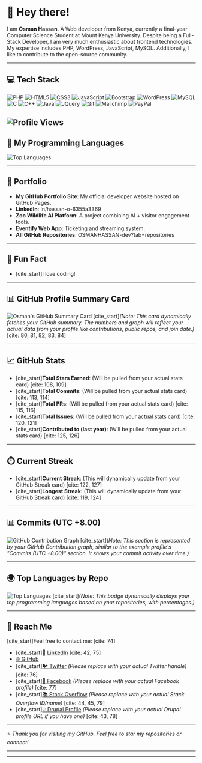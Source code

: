 # 👋 Hey there!

I am **Osman Hassan**. A Web developer from Kenya, currently a final-year Computer Science Student at Mount Kenya University. Despite being a Full-Stack Developer, I am very much enthusiastic about frontend technologies. My expertise includes PHP, WordPress, JavaScript, MySQL. Additionally, I like to contribute to the open-source community.

---

## 💻 Tech Stack

![PHP](https://img.shields.io/badge/PHP-777BB4?style=for-the-badge&logo=php&logoColor=white)
![HTML5](https://img.shields.io/badge/HTML5-E34F26?style=for-the-badge&logo=html5&logoColor=white)
![CSS3](https://img.shields.io/badge/CSS3-1572B6?style=for-the-badge&logo=css3&logoColor=white)
![JavaScript](https://img.shields.io/badge/JavaScript-F7DF1E?style=for-the-badge&logo=javascript&logoColor=black)
![Bootstrap](https://img.shields.io/badge/Bootstrap-7952B3?style=for-the-badge&logo=bootstrap&logoColor=white)
![WordPress](https://img.shields.io/badge/WordPress-21759B?style=for-the-badge&logo=wordpress&logoColor=white)
![MySQL](https://img.shields.io/badge/MySQL-4479A1?style=for-the-badge&logo=mysql&logoColor=white)
![C](https://img.shields.io/badge/C-A8B9CC?style=for-the-badge&logo=c&logoColor=white)
![C++](https://img.shields.io/badge/C%2B%2B-00599C?style=for-the-badge&logo=c%2B%2B&logoColor=white)
![Java](https://img.shields.io/badge/Java-007396?style=for-the-badge&logo=java&logoColor=white)
![JQuery](https://img.shields.io/badge/jQuery-0769AD?style=for-the-badge&logo=jquery&logoColor=white)
![Git](https://img.shields.io/badge/Git-F05032?style=for-the-badge&logo=git&logoColor=white)
![Mailchimp](https://img.shields.io/badge/Mailchimp-EE3224?style=for-the-badge&logo=mailchimp&logoColor=white)
![PayPal](https://img.shields.io/badge/PayPal-00457C?style=for-for-the-badge&logo=paypal&logoColor=white)


![Profile Views](https://komarev.com/ghpvc/?username=OSMANHASSAN-dev-dev&color=blue)
---

## 🚀 My Programming Languages

![Top Languages](https://github-readme-stats.vercel.app/api/top-langs/?username=OSMANHASSAN-dev&layout=compact&langs_count=10&theme=default)

---

## 💼 Portfolio

* **My GitHub Portfolio Site**: My official developer website hosted on GitHub Pages.
* **LinkedIn**: in/hassan-o-6355a3369
* **Zoo Wildlife AI Platform**: A project combining AI + visitor engagement tools.
* **Eventify Web App**: Ticketing and streaming system.
* **All GitHub Repositories**: OSMANHASSAN-dev?tab=repositories

---

## 🎉 Fun Fact

* [cite_start]I love coding! 

---

## 📊 GitHub Profile Summary Card

![Osman's GitHub Summary Card](https://github-readme-stats.vercel.app/api?username=OSMANHASSAN-dev&show_icons=true&theme=default&hide_rank=true)
[cite_start]*(Note: This card dynamically fetches your GitHub summary. The numbers and graph will reflect your actual data from your profile like contributions, public repos, and join date.)* [cite: 80, 81, 82, 83, 84]

---

## 📈 GitHub Stats

* [cite_start]**Total Stars Earned**: (Will be pulled from your actual stats card) [cite: 108, 109]
* [cite_start]**Total Commits**: (Will be pulled from your actual stats card) [cite: 113, 114]
* [cite_start]**Total PRs**: (Will be pulled from your actual stats card) [cite: 115, 116]
* [cite_start]**Total Issues**: (Will be pulled from your actual stats card) [cite: 120, 121]
* [cite_start]**Contributed to (last year)**: (Will be pulled from your actual stats card) [cite: 125, 126]

---

## ⏱️ Current Streak

* [cite_start]**Current Streak**: (This will dynamically update from your GitHub Streak card) [cite: 122, 127]
* [cite_start]**Longest Streak**: (This will dynamically update from your GitHub Streak card) [cite: 119, 124]

---

## 📊 Commits (UTC +8.00)

![GitHub Contribution Graph](https://github-readme-streak-stats.herokuapp.com/?user=OSMANHASSAN-dev&theme=default)
[cite_start]*(Note: This section is represented by your GitHub Contribution graph, similar to the example profile's "Commits (UTC +8.00)" section. It shows your commit activity over time.)* 

---

## 🌍 Top Languages by Repo

![Top Languages](https://github-readme-stats.vercel.app/api/top-langs/?username=OSMANHASSAN-dev&layout=compact&langs_count=10&theme=default)
[cite_start]*(Note: This badge dynamically displays your top programming languages based on your repositories, with percentages.)* 

---

## 🔗 Reach Me

[cite_start]Feel free to contact me: [cite: 74]
* [cite_start][💼 LinkedIn](https://linkedin.com/in/hassan-o-6355a3369) [cite: 42, 75]
* [🌐 GitHub](https://github.com/OSMANHASSAN-dev)
* [cite_start][🐦 Twitter](https://twitter.com/your_twitter_handle) *(Please replace with your actual Twitter handle)* [cite: 76]
* [cite_start][📘 Facebook](https://facebook.com/your_facebook_profile) *(Please replace with your actual Facebook profile)* [cite: 77]
* [cite_start][📚 Stack Overflow](https://stackoverflow.com/users/your_stackoverflow_id/your-name) *(Please replace with your actual Stack Overflow ID/name)* [cite: 44, 45, 79]
* [cite_start][💡 Drupal Profile](https://www.drupal.org/u/your_drupal_id) *(Please replace with your actual Drupal profile URL if you have one)* [cite: 43, 78]

---

⭐ *Thank you for visiting my GitHub. Feel free to star my repositories or connect!*

---
---
